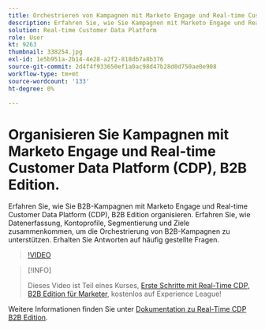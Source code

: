```yaml
---
title: Orchestrieren von Kampagnen mit Marketo Engage und Real-time Customer Data Platform, B2B Edition
description: Erfahren Sie, wie Sie Kampagnen mit Marketo Engage und Real-time Customer Data Platform (CDP), B2B Edition koordinieren.
solution: Real-time Customer Data Platform
role: User
kt: 9263
thumbnail: 338254.jpg
exl-id: 1e5b951a-2b14-4e28-a2f2-818db7a8b376
source-git-commit: 2d4f4f933650ef1a0ac98d47b28d0d750ae0e908
workflow-type: tm+mt
source-wordcount: '133'
ht-degree: 0%

---
```


# Organisieren Sie Kampagnen mit Marketo Engage und Real-time Customer Data Platform (CDP), B2B Edition.

Erfahren Sie, wie Sie B2B-Kampagnen mit Marketo Engage und Real-time Customer Data Platform (CDP), B2B Edition organisieren. Erfahren Sie, wie Datenerfassung, Kontoprofile, Segmentierung und Ziele zusammenkommen, um die Orchestrierung von B2B-Kampagnen zu unterstützen. Erhalten Sie Antworten auf häufig gestellte Fragen.

>[!VIDEO](https://video.tv.adobe.com/v/338254?quality=12&learn=on)

>[!INFO]
>
> Dieses Video ist Teil eines Kurses, [Erste Schritte mit Real-Time CDP, B2B Edition für Marketer](https://experienceleague.adobe.com/?recommended=ExperiencePlatform-U-1-2021.rtcdp.b2b), kostenlos auf Experience League!

Weitere Informationen finden Sie unter [Dokumentation zu Real-Time CDP B2B Edition](https://experienceleague.adobe.com/docs/experience-platform/rtcdp/b2b-overview.html).
